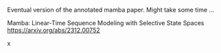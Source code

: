 Eventual version of the annotated mamba paper. Might take some time ... 

Mamba: Linear-Time Sequence Modeling with Selective State Spaces
https://arxiv.org/abs/2312.00752

x

